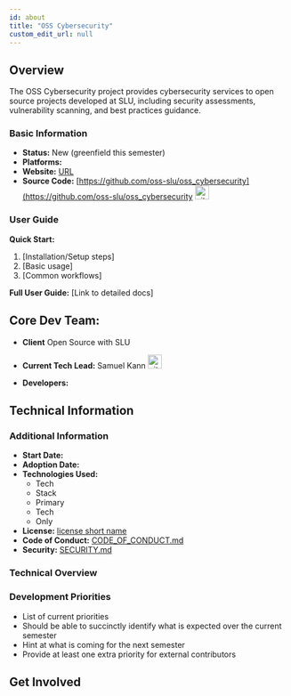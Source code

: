 ```yaml
---
id: about
title: "OSS Cybersecurity"
custom_edit_url: null
---
```


<!-- A header image is optional; if used should be no greater than 200x600 -->
<!--![Header Caption](header.png) -->

## Overview

The OSS Cybersecurity project provides cybersecurity services to open source projects developed at SLU, including security assessments, vulnerability scanning, and best practices guidance.

<!-- Screenshot -->
<!-- Clear description; 1-2 paragraphs -->
<!-- Demo/prview video -->

### Basic Information

- **Status:** New (greenfield this semester) <!-- Choose applicable: [Proposed (proposed by client), New (greenfield this semester), Active (and ongoing), External (ongoing third-party), -->
              <!-- Support (limited maintenance), Handoff (back to client), Archived (no further updates will be made)] -->
- **Platforms:** <!-- Choose applicable: [Mobile, Desktop, Web, API, CLI, Library] -->
- **Website:** [URL](URL)
- **Source Code:** [https://github.com/oss-slu/oss_cybersecurity](https://github.com/oss-slu/oss_cybersecurity [<img src="/img/git-alt.svg" alt="git" width="25" height="25" />](https://github.com/oss-slu/oss_cybersecurity)
<!-- - **Download/Deployment:** 
  - [URL](URL)
  - [URL](URL)
  - [URL](URL) -->

### User Guide

<!-- Clear description; 1-2 paragraphs -->
<!-- Clear description of who should use this and how -->
<!-- Getting started steps or quick-start guide -->

**Quick Start:**
1. [Installation/Setup steps]
2. [Basic usage]
3. [Common workflows]

<!-- Link to comprehensive documentation -->
**Full User Guide:** [Link to detailed docs]

## Core Dev Team:

- **Client** Open Source with SLU
<!-- - **Staff Developer:** Staff Developer Name [<img src="/img/github.svg" alt="github" width="25" height="25" />](https://github.com/username) [<img src="/img/linkedin.svg" alt="linkedin" width="25" height="25" />](https://www.linkedin.com/in/username/) -->
- **Current Tech Lead:** Samuel Kann [<img src="/img/github.svg" alt="github" width="25" height="25" />](https://github.com/dracpak)
<!-- [<img src="/img/linkedin.svg" alt="linkedin" width="25" height="25" />](https://www.linkedin.com/in/username/) [<img src="/img/portfolio.svg" alt="portfolio" width="25" height="25" />](Portfolio URL/) -->
- **Developers:**
  
  <!-- - Name (project staff) [<img src="/img/github.svg" alt="github" width="25" height="25" />](https://github.com/rcAsironman)
  - One Dev (capstone) [<img src="/img/github.svg" alt="github" width="25" height="25" />](https://github.com/username)
  - Two Dev (capstone) [<img src="/img/github.svg" alt="github" width="25" height="25" />](https://github.com/husernameaneenalsewari)
  - Green Dev (alumni) [<img src="/img/github.svg" alt="github" width="25" height="25" />](https://github.com/Ebusernameruns4)
  - Blue Dev (alumni, prior tech lead) [<img src="/img/github.svg" alt="github" width="25" height="25" />](https://github.com/SiriChanusernamedanaGarimella) [<img src="/img/linkedin.svg" alt="linkedin" width="25" height="25" />](https://www.linkedin.com/in/username/) -->
 
## Technical Information

### Additional Information

- **Start Date:** <!-- Date -->
- **Adoption Date:** <!-- Date -->
- **Technologies Used:**
  - Tech
  - Stack
  - Primary
  - Tech
  - Only
- **License:** [license short name](https://opensource.org/license/...)
- **Code of Conduct:** [CODE_OF_CONDUCT.md](URL)
- **Security:** [SECURITY.md](URL)

### Technical Overview

<!-- ![Software Architecture](architecture.png) -->
<!-- Clear description; 1-2 paragraphs -->

### Development Priorities

- List of current priorities
- Should be able to succinctly identify what is expected over the current semester
- Hint at what is coming for the next semester
- Provide at least one extra priority for external contributors

## Get Involved

<!-- Clear description; 1-2 paragraphs -->
<!-- Link to CONTRIBUTING.md -->